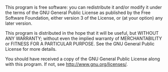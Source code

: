 This program is free software: you can redistribute it and/or modify it under the terms of the GNU 
General Public License as published by the Free Software Foundation, either version 3 of the License, 
or (at your option) any later version.

This program is distributed in the hope that it will be useful, but WITHOUT ANY WARRANTY; without 
even the implied warranty of MERCHANTABILITY or FITNESS FOR A PARTICULAR PURPOSE. See the GNU 
General Public License for more details.

You should have received a copy of the GNU General Public License along with this program. If not, 
see http://www.gnu.org/licenses/.
